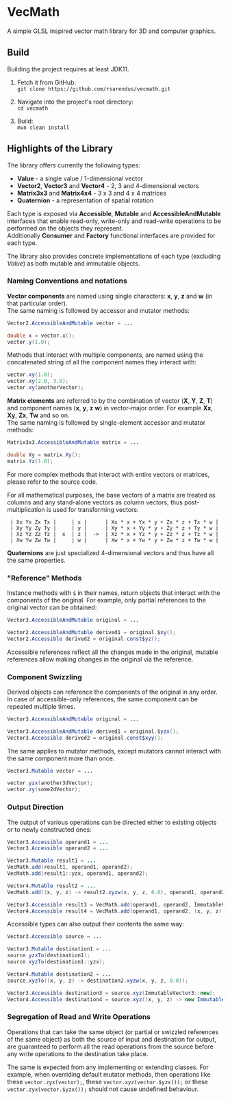 # VecMath

A simple GLSL inspired vector math library for 3D and computer graphics.


## Build

Building the project requires at least JDK11.

1. Fetch it from GitHub:<br>
`git clone https://github.com/rsarendus/vecmath.git`

2. Navigate into the project's root directory:<br>
`cd vecmath`

3. Build:<br>
`mvn clean install`


## Highlights of the Library

The library offers currently the following types:

- **Value** - a single value / 1-dimensional vector
- **Vector2**, **Vector3** and **Vector4** - 2, 3 and 4-dimensional vectors
- **Matrix3x3** and **Matrix4x4** - 3 x 3 and 4 x 4 matrices
- **Quaternion** - a representation of spatial rotation

Each type is exposed via **Accessible**, **Mutable** and **AccessibleAndMutable** interfaces that enable read-only, write-only and read-write operations to be performed on the objects they represent.
<br>
Additionally **Consumer** and **Factory** functional interfaces are provided for each type.

The library also provides concrete implementations of each type (excluding *Value*) as both mutable and immutable objects.


### Naming Conventions and notations

**Vector components** are named using single characters: **x**, **y**, **z** and **w** (in that particular order).<br>
The same naming is followed by accessor and mutator methods:

```java
Vector2.AccessibleAndMutable vector = ...

double x = vector.x();
vector.y(1.0);
```

Methods that interact with multiple components, are named using the concatenated string of all the component names they interact with:

```java
vector.xy(1.0);
vector.xy(2.0, 3.0);
vector.xy(anotherVector);
```

**Matrix elements** are referred to by the combination of vector (**X**, **Y**, **Z**, **T**) and component names (**x**, **y**, **z** **w**) in vector-major order.
For example **Xx**, **Xy**, **Zx**, **Tw** and so on.<br>
The same naming is followed by single-element accessor and mutator methods:

```java
Matrix3x3.AccessibleAndMutable matrix = ...

double Xy = matrix.Xy();
matrix.Yz(1.0);
```

For more complex methods that interact with entire vectors or matrices, please refer to the source code.

For all mathematical purposes, the base vectors of a matrix are treated as columns and any stand-alone vectors as column vectors, thus post-multiplication is used for transforming vectors:

```
 | Xx Yx Zx Tx |     | x |      | Xx * x + Yx * y + Zx * z + Tx * w |
 | Xy Yy Zy Ty |     | y |      | Xy * x + Yy * y + Zy * z + Ty * w |
 | Xz Yz Zz Tz |  x  | z |  ->  | Xz * x + Yz * y + Zz * z + Tz * w |
 | Xw Yw Zw Tw |     | w |      | Xw * x + Yw * y + Zw * z + Tw * w |
```

**Quaternions** are just specialized 4-dimensional vectors and thus have all the same properties.


### "Reference" Methods

Instance methods with `$` in their names, return objects that interact with the components of the original. For example, only partial references to the original vector can be obtained:

```java
Vector3.AccessibleAndMutable original = ...

Vector2.AccessibleAndMutable derived1 = original.$xy();
Vector2.Accessible derived2 = original.const$yz();
```

Accessible references reflect all the changes made in the original, mutable references allow making changes in the original via the reference.


### Component Swizzling

Derived objects can reference the components of the original in any order. In case of accessible-only references, the same component can be repeated multiple times.

```java
Vector3.AccessibleAndMutable original = ...

Vector3.AccessibleAndMutable derived1 = original.$yzx();
Vector3.Accessible derived2 = original.const$xyy();
```

The same applies to mutator methods, except mutators cannot interact with the same component more than once.

```java
Vector3.Mutable vector = ...

vector.yzx(another3dVector);
vector.zy(some2dVector);
```


### Output Direction

The output of various operations can be directed either to existing objects or to newly constructed ones:

```java
Vector3.Accessible operand1 = ...
Vector3.Accessible operand2 = ...

Vector3.Mutable result1 = ...
VecMath.add(result1, operand1, operand2);
VecMath.add(result1::yzx, operand1, operand2);

Vector4.Mutable result2 = ...
VecMath.add((x, y, z) -> result2.xyzw(x, y, z, 0.0), operand1, operand2);

Vector3.Accessible result3 = VecMath.add(operand1, operand2, ImmutableVector3::new);
Vector4.Accessible result4 = VecMath.add(operand1, operand2, (x, y, z) -> new ImmutableVector4(x, y, z, 0.0));
```

Accessible types can also output their contents the same way:

```java
Vector3.Accessible source = ...

Vector3.Mutable destination1 = ...
source.yzxTo(destination1);
source.xyzTo(destination1::yzx);

Vector4.Mutable destination2 = ...
source.xyzTo((x, y, z) -> destination2.xyzw(x, y, z, 0.0));

Vector3.Accessible destination3 = source.xyz(ImmutableVector3::new);
Vector4.Accessible destination4 = source.xyz((x, y, z) -> new ImmutableVector4(x, y, z, 0.0));
```


### Segregation of Read and Write Operations

Operations that can take the same object (or partial or swizzled references of the same object) as both the source of input and destination for output, are guaranteed to perform all the read operations from the source before any write operations to the destination take place.

The same is expected from any implementing or extending classes. For example, when overriding default mutator methods, then operations like these `vector.zyx(vector);`, these `vector.xyz(vector.$yzx());` or these `vector.zyx(vector.$yzx());` should not cause undefined behaviour.
